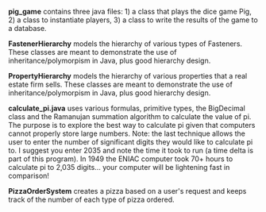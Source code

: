 **pig_game** contains three java files: 1) a class that plays the dice game Pig, 2) a class to instantiate players, 3) a class to write the results of the game to a database.

**FastenerHierarchy** models the hierarchy of various types of Fasteners. These classes are meant to demonstrate the use of inheritance/polymorpism in Java, plus good hierarchy design.

**PropertyHierarchy** models the hierarchy of various properties that a real estate firm sells. These classes are meant to demonstrate the use of inheritance/polymorpism in Java, plus good hierarchy design.

**calculate_pi.java** uses various formulas, primitive types, the BigDecimal class and the Ramanujan summation algorithm to calculate the value of pi. The purpose is to explore the best way to calculate pi given that computers cannot properly store large numbers. Note: the last technique allows the user to enter the number of significant digits they would like to calculate pi to. I suggest you enter 2035 and note the time it took to run (a time delta is part of this program). In 1949 the ENIAC computer took 70+ hours to calculate pi to 2,035 digits... your computer will be lightening fast in comparison!

**PizzaOrderSystem** creates a pizza based on a user's request and keeps track of the number of each type of pizza ordered.